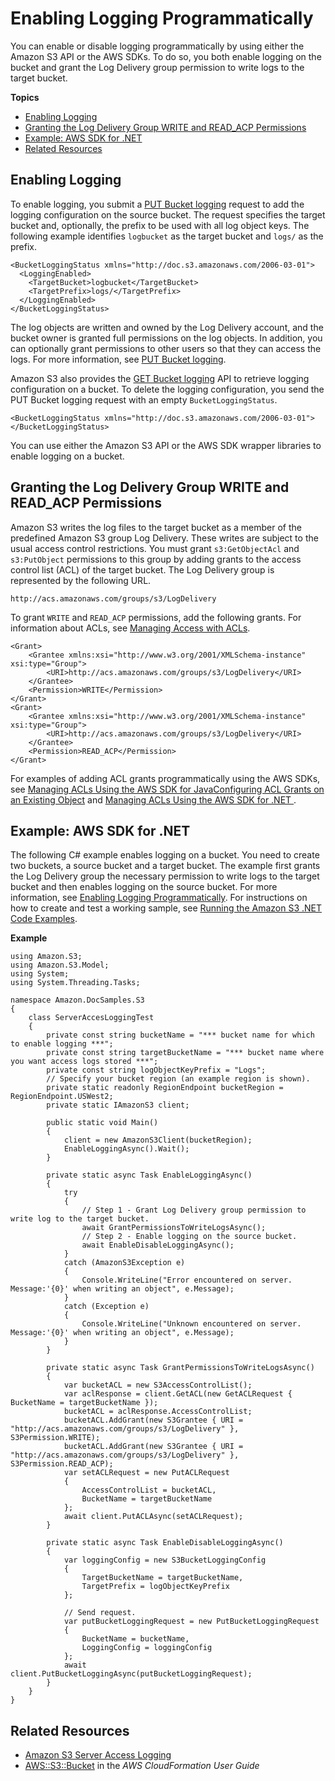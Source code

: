 # Enabling Logging Programmatically<a name="enable-logging-programming"></a>

You can enable or disable logging programmatically by using either the Amazon S3 API or the AWS SDKs\. To do so, you both enable logging on the bucket and grant the Log Delivery group permission to write logs to the target bucket\.

**Topics**
+ [Enabling Logging](#enabling-logging-general)
+ [Granting the Log Delivery Group WRITE and READ\_ACP Permissions](#grant-log-delivery-permissions-general)
+ [Example: AWS SDK for \.NET](#enable-logging-dotnetsdk-exmaple)
+ [Related Resources](#enable-logging-programming-more-info)

## Enabling Logging<a name="enabling-logging-general"></a>

To enable logging, you submit a [PUT Bucket logging](https://docs.aws.amazon.com/AmazonS3/latest/API/RESTBucketPUTlogging.html) request to add the logging configuration on the source bucket\. The request specifies the target bucket and, optionally, the prefix to be used with all log object keys\. The following example identifies `logbucket` as the target bucket and `logs/` as the prefix\. 

```
<BucketLoggingStatus xmlns="http://doc.s3.amazonaws.com/2006-03-01">
  <LoggingEnabled>
    <TargetBucket>logbucket</TargetBucket>
    <TargetPrefix>logs/</TargetPrefix>
  </LoggingEnabled>
</BucketLoggingStatus>
```

The log objects are written and owned by the Log Delivery account, and the bucket owner is granted full permissions on the log objects\. In addition, you can optionally grant permissions to other users so that they can access the logs\. For more information, see [PUT Bucket logging](https://docs.aws.amazon.com/AmazonS3/latest/API/RESTBucketPUTlogging.html)\. 

Amazon S3 also provides the [GET Bucket logging](https://docs.aws.amazon.com/AmazonS3/latest/API/RESTBucketGETlogging.html) API to retrieve logging configuration on a bucket\. To delete the logging configuration, you send the PUT Bucket logging request with an empty `BucketLoggingStatus`\. 

```
<BucketLoggingStatus xmlns="http://doc.s3.amazonaws.com/2006-03-01">
</BucketLoggingStatus>
```

You can use either the Amazon S3 API or the AWS SDK wrapper libraries to enable logging on a bucket\.

## Granting the Log Delivery Group WRITE and READ\_ACP Permissions<a name="grant-log-delivery-permissions-general"></a>

Amazon S3 writes the log files to the target bucket as a member of the predefined Amazon S3 group Log Delivery\. These writes are subject to the usual access control restrictions\. You must grant `s3:GetObjectAcl` and `s3:PutObject` permissions to this group by adding grants to the access control list \(ACL\) of the target bucket\. The Log Delivery group is represented by the following URL\. 

```
http://acs.amazonaws.com/groups/s3/LogDelivery
```

 To grant `WRITE` and `READ_ACP` permissions, add the following grants\. For information about ACLs, see [Managing Access with ACLs](S3_ACLs_UsingACLs.md)\.

```
<Grant>
    <Grantee xmlns:xsi="http://www.w3.org/2001/XMLSchema-instance"  xsi:type="Group">
        <URI>http://acs.amazonaws.com/groups/s3/LogDelivery</URI> 
    </Grantee>
    <Permission>WRITE</Permission>
</Grant>
<Grant>
    <Grantee xmlns:xsi="http://www.w3.org/2001/XMLSchema-instance"  xsi:type="Group">
        <URI>http://acs.amazonaws.com/groups/s3/LogDelivery</URI> 
    </Grantee>
    <Permission>READ_ACP</Permission>
</Grant>
```

For examples of adding ACL grants programmatically using the AWS SDKs, see [Managing ACLs Using the AWS SDK for JavaConfiguring ACL Grants on an Existing Object](acl-using-java-sdk.md) and [Managing ACLs Using the AWS SDK for \.NET ](acl-using-dot-net-sdk.md)\.

## Example: AWS SDK for \.NET<a name="enable-logging-dotnetsdk-exmaple"></a>

The following C\# example enables logging on a bucket\. You need to create two buckets, a source bucket and a target bucket\. The example first grants the Log Delivery group the necessary permission to write logs to the target bucket and then enables logging on the source bucket\. For more information, see [Enabling Logging Programmatically](#enable-logging-programming)\. For instructions on how to create and test a working sample, see [Running the Amazon S3 \.NET Code Examples](UsingTheMPDotNetAPI.md#TestingDotNetApiSamples)\.

**Example**  

```
using Amazon.S3;
using Amazon.S3.Model;
using System;
using System.Threading.Tasks;

namespace Amazon.DocSamples.S3
{
    class ServerAccesLoggingTest
    {
        private const string bucketName = "*** bucket name for which to enable logging ***"; 
        private const string targetBucketName = "*** bucket name where you want access logs stored ***"; 
        private const string logObjectKeyPrefix = "Logs";
        // Specify your bucket region (an example region is shown).
        private static readonly RegionEndpoint bucketRegion = RegionEndpoint.USWest2;
        private static IAmazonS3 client;

        public static void Main()
        {
            client = new AmazonS3Client(bucketRegion);
            EnableLoggingAsync().Wait();
        }

        private static async Task EnableLoggingAsync()
        {
            try
            {
                // Step 1 - Grant Log Delivery group permission to write log to the target bucket.
                await GrantPermissionsToWriteLogsAsync();
                // Step 2 - Enable logging on the source bucket.
                await EnableDisableLoggingAsync();
            }
            catch (AmazonS3Exception e)
            {
                Console.WriteLine("Error encountered on server. Message:'{0}' when writing an object", e.Message);
            }
            catch (Exception e)
            {
                Console.WriteLine("Unknown encountered on server. Message:'{0}' when writing an object", e.Message);
            }
        }

        private static async Task GrantPermissionsToWriteLogsAsync()
        {
            var bucketACL = new S3AccessControlList();
            var aclResponse = client.GetACL(new GetACLRequest { BucketName = targetBucketName });
            bucketACL = aclResponse.AccessControlList;
            bucketACL.AddGrant(new S3Grantee { URI = "http://acs.amazonaws.com/groups/s3/LogDelivery" }, S3Permission.WRITE);
            bucketACL.AddGrant(new S3Grantee { URI = "http://acs.amazonaws.com/groups/s3/LogDelivery" }, S3Permission.READ_ACP);
            var setACLRequest = new PutACLRequest
            {
                AccessControlList = bucketACL,
                BucketName = targetBucketName
            };
            await client.PutACLAsync(setACLRequest);
        }

        private static async Task EnableDisableLoggingAsync()
        {
            var loggingConfig = new S3BucketLoggingConfig
            {
                TargetBucketName = targetBucketName,
                TargetPrefix = logObjectKeyPrefix
            };

            // Send request.
            var putBucketLoggingRequest = new PutBucketLoggingRequest
            {
                BucketName = bucketName,
                LoggingConfig = loggingConfig
            };
            await client.PutBucketLoggingAsync(putBucketLoggingRequest);
        }
    }
}
```

## Related Resources<a name="enable-logging-programming-more-info"></a>
+ [Amazon S3 Server Access Logging](ServerLogs.md)
+ [AWS::S3::Bucket](https://docs.aws.amazon.com/AWSCloudFormation/latest/UserGuide/aws-properties-s3-bucket.html) in the *AWS CloudFormation User Guide*
